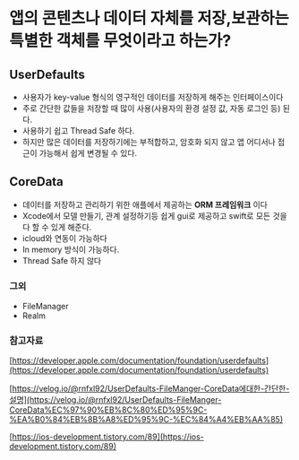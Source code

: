 # 앱의 콘텐츠나 데이터 자체를 저장,보관하는 특별한 객체를 무엇이라고 하는가?

## UserDefaults

- 사용자가 key-value 형식의 영구적인 데이터를 저장하게 해주는 인터페이스이다
- 주로 간단한 값들을 저장할 때 많이 사용(사용자의 환경 설정 값, 자동 로그인 등) 된다.
- 사용하기 쉽고 Thread Safe 하다.
- 하지만 많은 데이터를 저장하기에는 부적합하고, 암호화 되지 않고 앱 어디서나 접근이 가능해서 쉽게 변경될 수 있다.

## CoreData

- 데이터를 저장하고 관리하기 위한 애플에서 제공하는 **ORM 프레임워크** 이다
- Xcode에서 모델 만들기, 관계 설정하기등 쉽게 gui로 제공하고 swift로 모든 것을 다 할 수 있게 해준다.
- icloud와 연동이 가능하다
- In memory 방식이 가능하다.
- Thread Safe 하지 않다

### 그외

- FileManager
- Realm

### 참고자료

[https://developer.apple.com/documentation/foundation/userdefaults](https://developer.apple.com/documentation/foundation/userdefaults)

[https://velog.io/@rnfxl92/UserDefaults-FileManger-CoreData에대한-간단한-설명](https://velog.io/@rnfxl92/UserDefaults-FileManger-CoreData%EC%97%90%EB%8C%80%ED%95%9C-%EA%B0%84%EB%8B%A8%ED%95%9C-%EC%84%A4%EB%AA%85)

[https://ios-development.tistory.com/89](https://ios-development.tistory.com/89)
